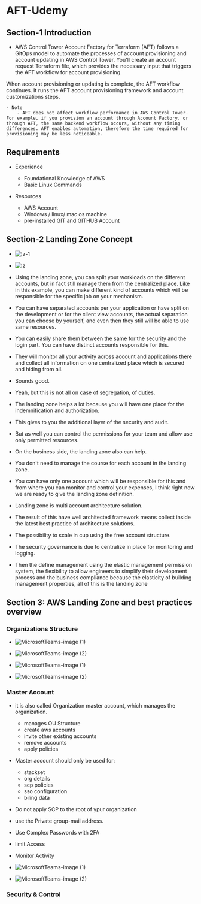 # AFT-Udemy

## Section-1 Introduction

- AWS Control Tower Account Factory for Terraform (AFT) follows a GitOps model to automate the processes of account provisioning and account updating in AWS Control Tower. You'll create an account request Terraform file, which provides the necessary input that triggers the AFT workflow for account provisioning.

When account provisioning or updating is complete, the AFT workflow continues. It runs the AFT account provisioning framework and account customizations steps.

    - Note
        - AFT does not affect workflow performance in AWS Control Tower. For example, if you provision an account through Account Factory, or through AFT, the same backend workflow occurs, without any timing differences. AFT enables automation, therefore the time required for provisioning may be less noticeable.

## Requirements

- Experience

  - Foundational Knowledge of AWS
  - Basic Linux Commands

- Resources
  - AWS Account
  - Windows / linux/ mac os machine
  - pre-installed GIT and GITHUB Account

## Section-2 Landing Zone Concept

- ![lz-1](https://user-images.githubusercontent.com/57224583/221477458-22c73864-99f9-44e4-ace7-b526e1654a51.png)

- ![lz](https://user-images.githubusercontent.com/57224583/221477543-794ac104-dba7-4917-9981-02486586057e.png)

- Using the landing zone, you can split your workloads on the different accounts, but in fact still manage them from the centralized place. Like in this example, you can make different kind of accounts which will be responsible for the specific job on your mechanism.
- You can have separated accounts per your application or have split on the development or for the client view accounts, the actual separation you can choose by yourself, and even then they still will be able to use same resources.
- You can easily share them between the same for the security and the login part. You can have distinct accounts responsible for this.
- They will monitor all your activity across account and applications there and collect all information on one centralized place which is secured and hiding from all.
- Sounds good.

- Yeah, but this is not all on case of segregation, of duties.
- The landing zone helps a lot because you will have one place for the indemnification and authorization.
- This gives to you the additional layer of the security and audit.
- But as well you can control the permissions for your team and allow use only permitted resources.
- On the business side, the landing zone also can help.
- You don't need to manage the course for each account in the landing zone.
- You can have only one account which will be responsible for this and from where you can monitor and control your expenses, I think right now we are ready to give the landing zone definition.
- Landing zone is multi account architecture solution.
- The result of this have well architected framework means collect inside the latest best practice of architecture solutions.
- The possibility to scale in cup using the free account structure.
- The security governance is due to centralize in place for monitoring and logging.
- Then the define management using the elastic management permission system, the flexibility to allow engineers to simplify their development process and the business compliance because the elasticity of building management properties, all of this is the landing zone

## Section 3: AWS Landing Zone and best practices overview

### Organizations Structure

- ![MicrosoftTeams-image (1)](https://user-images.githubusercontent.com/57224583/221487359-10251216-30d5-48a0-beda-f78541d90903.png)

- ![MicrosoftTeams-image (2)](https://user-images.githubusercontent.com/57224583/221487537-035bdbbb-7e6b-4ed5-b704-61c872163f0e.png)

- ![MicrosoftTeams-image (1)](https://user-images.githubusercontent.com/57224583/221488417-d4bc6903-7d31-48ff-82f8-24d73aecbf9c.png)

- ![MicrosoftTeams-image (2)](https://user-images.githubusercontent.com/57224583/221488459-e9210322-21f6-440e-8d49-478ab34feec1.png)

### Master Account

- it is also called Organization master account, which manages the organization.

  - manages OU Structure
  - create aws accounts
  - invite other existing accounts
  - remove accounts
  - apply policies

- Master account should only be used for:

  - stackset
  - org details
  - scp policies
  - sso configuration
  - biling data

- Do not apply SCP to the root of ypur organization
- use the Private group-mail address.
- Use Complex Passwords with 2FA
- limit Access
- Monitor Activity
- ![MicrosoftTeams-image (1)](https://user-images.githubusercontent.com/57224583/221490617-dc4374e2-5665-406e-bb5c-939bb4734239.png)
- ![MicrosoftTeams-image (2)](https://user-images.githubusercontent.com/57224583/221490687-e7fb31a7-7a13-46c4-bce7-db14f6d1fca1.png)

### Security & Control
